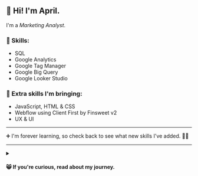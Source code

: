 ## 👋 Hi! I'm April. 
I'm a *Marketing Analyst*.

### 🔌 Skills: 
- SQL
- Google Analytics
- Google Tag Manager
- Google Big Query
- Google Looker Studio

### 👜 Extra skills I'm bringing:
- JavaScript, HTML & CSS
- Webflow using Client First by Finsweet v2
- UX & UI

- - -

 ➕ I'm forever learning, so check back to see what new skills I've added. :woman_technologist:

- - -

<details>
<summary><h4> 😸 If you're curious, read about my journey.</summary>

At heart, I'm a problem solver and systems thinker. Considering the entire ecosystem of a project and asking the right questions is my strength. 

Delivering information in a way that brings insight is a skill I've honed through years of explaining complicated coffee processes and probably the skill I'm most proud of.

☕️ Wait... coffee? Yes, I'm in a career transition. Let me tell you a bit about my journey.

After a long career in specialty coffee, it was time for a change. UX seemed like a good use of my transferrable skills and I was surprised to find it all kind of conceptually... easy?

After a long career in specialty coffee, it was time for a change. Making my way through my UX course, I was surprised to find it all kind of conceptually... easy? As I considered this, I had a small epiphany: of course it's easy. A coffee shop bar is an interface!
  
UX felt familiar because I had spent over a decade building and maintaining structures that keep customers caffeinated, employees happy and bosses making money.  

  🔙   BUT, I rarely felt the flow state while studying UX.

UI was next. Design felt natural to me, as I've run my own small experimental fashion label: conceptualizing, drafting patterns and producing the clothes. UI seemed a good fit.

  🔙   With UI, there was flow, but no passion.

While designing, there was one thing I couldn't keep from creeping in to my mind: what about the developers? How would they feel about my designs?  
  
Since I find practical information ever so exciting, I started learning Webflow. No-code development brought me one step closer to cracking the developer puzzle.

  🔜   More understanding, more flow...

Next, a round of sessions with a career coach turned me on to Marketing Analytics. Together we realized that I had:
- Practical, real world marketing experience
- Excellent problem solving skills
- Ability to quickly learn new programs
- Effective communication
- Lots of self-motivation

When I found the WBS Coding School Marketing Analytics course, I signed up!

Diving right in to the course, HTML and CSS were easy to grasp, thanks to my Figma and Webflow skills. 

  🔛   Flowing...

Querying databases, Google Tag Manager, JavaScript, everything the course threw at me, I rolled right through. Troubleshooting and debugging happily along the way. 

  🔛   DEFINITELY flowing, the beginnings of passion...

Not only did I learn technical skills, but during this process, I proved to myself that I have the ability to provide meaningful quantitative and qualitative business insight.

And now that I'm prepared with an analytic tool belt, I'm ready to find solutions for you.

Please feel free to contact me!
